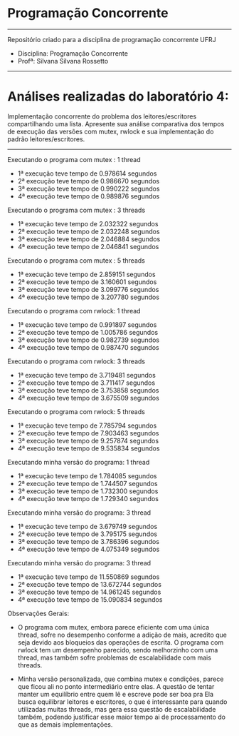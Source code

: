# Programação Concorrente
----------------------------------------------------------------------------------------------------------------------------------------
Repositório criado para a disciplina de programação concorrente UFRJ 
+ Disciplina: Programação Concorrente
+ Profª: Silvana Silvana Rossetto

----------------------------------------------------------------------------------------------------------------------------------------
# Análises realizadas do laboratório 4:
Implementação concorrente do problema dos leitores/escritores compartilhando uma lista.
Apresente sua análise comparativa dos tempos de execução das versões com mutex, rwlock e sua implementação do padrão leitores/escritores.

----------------------------------------------------------------------------------------------------------------------------------------
Executando o programa com mutex : 1 thread 
+ 1ª execução teve tempo de 0.978614 segundos
+ 2ª execução teve tempo de  0.986670 segundos
+ 3ª execução teve tempo de 0.990222 segundos
+ 4ª execução teve tempo de 0.989876 segundos

Executando o programa com mutex : 3 threads
+ 1ª execução teve tempo de  2.032322 segundos
+ 2ª execução teve tempo de  2.032248 segundos
+ 3ª execução teve tempo de 2.046884 segundos
+ 4ª execução teve tempo de 2.046841 segundos

Executando o programa com mutex : 5 threads 
+ 1ª execução teve tempo de  2.859151 segundos
+ 2ª execução teve tempo de  3.160601 segundos
+ 3ª execução teve tempo de 3.099776 segundos
+ 4ª execução teve tempo de 3.207780 segundos

Executando o programa com rwlock: 1 thread
+ 1ª execução teve tempo de  0.991897 segundos
+ 2ª execução teve tempo de  1.005786 segundos
+ 3ª execução teve tempo de 0.982739 segundos
+ 4ª execução teve tempo de 0.987470 segundos

Executando o programa com rwlock: 3 threads
+ 1ª execução teve tempo de  3.719481 segundos
+ 2ª execução teve tempo de  3.711417 segundos
+ 3ª execução teve tempo de 3.753858 segundos
+ 4ª execução teve tempo de 3.675509 segundos

Executando o programa com rwlock: 5 threads
+ 1ª execução teve tempo de  7.785794 segundos
+ 2ª execução teve tempo de  7.903463 segundos
+ 3ª execução teve tempo de 9.257874 segundos
+ 4ª execução teve tempo de 9.535834 segundos

Executando minha versão do programa: 1 thread
+ 1ª execução teve tempo de  1.784085 segundos
+ 2ª execução teve tempo de  1.744507 segundos
+ 3ª execução teve tempo de  1.732300 segundos
+ 4ª execução teve tempo de 1.729340 segundos

Executando minha versão do programa: 3 thread
+ 1ª execução teve tempo de  3.679749 segundos
+ 2ª execução teve tempo de  3.795175 segundos
+ 3ª execução teve tempo de  3.786396 segundos
+ 4ª execução teve tempo de 4.075349 segundos

Executando minha versão do programa: 3 thread
+ 1ª execução teve tempo de  11.550869 segundos
+ 2ª execução teve tempo de 13.672744 segundos
+ 3ª execução teve tempo de  14.961245 segundos
+ 4ª execução teve tempo de 15.090834 segundos

 Observações Gerais:
+ O programa com mutex, embora parece eficiente com uma única thread, sofre no desempenho conforme a adição de mais, acredito que seja devido aos bloqueios das operações de escrita. O programa com rwlock tem um desempenho parecido, sendo melhorzinho com uma thread, mas também sofre problemas de escalabilidade com mais threads.

+ Minha versão personalizada, que combina mutex e condições, parece que ficou ali no ponto intermediário entre elas. A questão de tentar manter um equilíbrio entre quem lê e escreve pode ser boa pra Ela busca equilibrar leitores e escritores, o que é interessante para quando utilizadas muitas threads, mas gera essa questão de escalabilidade também, podendo justificar esse maior tempo ai de processamento do que as demais implementações.  



